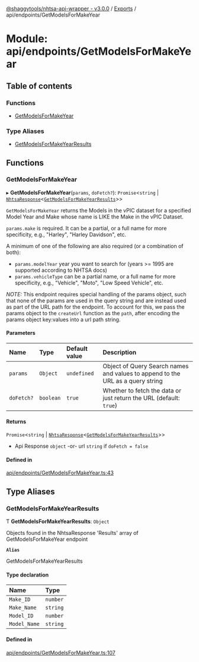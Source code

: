 [@shaggytools/nhtsa-api-wrapper - v3.0.0](../index.md) / [Exports](../modules.md) / api/endpoints/GetModelsForMakeYear

# Module: api/endpoints/GetModelsForMakeYear

## Table of contents

### Functions

- [GetModelsForMakeYear](api_endpoints_GetModelsForMakeYear.md#getmodelsformakeyear)

### Type Aliases

- [GetModelsForMakeYearResults](api_endpoints_GetModelsForMakeYear.md#getmodelsformakeyearresults)

## Functions

### GetModelsForMakeYear

▸ **GetModelsForMakeYear**(`params`, `doFetch?`): `Promise`<`string` \| [`NhtsaResponse`](api_types.md#nhtsaresponse)<[`GetModelsForMakeYearResults`](api_endpoints_GetModelsForMakeYear.md#getmodelsformakeyearresults)\>\>

`GetModelsForMakeYear` returns the Models in the vPIC dataset for a specified Model Year and
Make whose name is LIKE the Make in the vPIC Dataset.

`params.make` is required. It can be a partial, or a full name for more specificity, e.g.,
"Harley", "Harley Davidson", etc.

A minimum of one of the following are also required (or a combination of both):
- `params.modelYear` year you want to search for (years >= 1995 are supported according to NHTSA
  docs)
- `params.vehicleType` can be a partial name, or a full name for more specificity, e.g.,
  "Vehicle", "Moto", "Low Speed Vehicle", etc.

_NOTE:_ This endpoint requires special handling of the params object, such that none of the
params are used in the query string and are instead used as part of the URL path for the
endpoint. To account for this, we pass the params object to the `createUrl` function as the
`path`, after encoding the params object key:values into a url path string.

#### Parameters

| Name | Type | Default value | Description |
| :------ | :------ | :------ | :------ |
| `params` | `Object` | `undefined` | Object of Query Search names and values to append to the URL as a query string |
| `doFetch?` | `boolean` | `true` | Whether to fetch the data or just return the URL (default: `true`) |

#### Returns

`Promise`<`string` \| [`NhtsaResponse`](api_types.md#nhtsaresponse)<[`GetModelsForMakeYearResults`](api_endpoints_GetModelsForMakeYear.md#getmodelsformakeyearresults)\>\>

- Api Response `object`
-or- url `string` if `doFetch = false`

#### Defined in

[api/endpoints/GetModelsForMakeYear.ts:43](https://github.com/ShaggyTech/nhtsa-api-wrapper/blob/19d28b5/packages/lib/src/api/endpoints/GetModelsForMakeYear.ts#L43)

## Type Aliases

### GetModelsForMakeYearResults

Ƭ **GetModelsForMakeYearResults**: `Object`

Objects found in the NhtsaResponse 'Results' array of GetModelsForMakeYear endpoint

**`Alias`**

GetModelsForMakeYearResults

#### Type declaration

| Name | Type |
| :------ | :------ |
| `Make_ID` | `number` |
| `Make_Name` | `string` |
| `Model_ID` | `number` |
| `Model_Name` | `string` |

#### Defined in

[api/endpoints/GetModelsForMakeYear.ts:107](https://github.com/ShaggyTech/nhtsa-api-wrapper/blob/19d28b5/packages/lib/src/api/endpoints/GetModelsForMakeYear.ts#L107)
